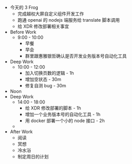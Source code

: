 - 今天的 3 Frog
	- 完成越权大屏自定义组件开发工作
	- 跑通 openai 的 nodejs 端服务给 translate 脚本调用
	- 给 XDR 修改部署相关事宜
- Before Work
	- 9:00 - 10:00
		- 早餐
		- 早会
		- 群里跟惠雅银哲确认是否开发业务版本号自动化工具
- Deep Work
	- 10:00 - 12:00
		- 加入切换页数的逻辑 - 1h
		- 增加空状态 - 30m
		- 修复自测 bug - 30m
- Noon
- Deep Work
	- 14:00 - 18:00
		- 给 XDR 修改部署的脚本 - 1h
		- 增加一个业务版本号的自动化工具 - 1h
		- 用 docker 部署一个小的 node 接口 - 2h
	- 
- After Work
	- 阅读
	- 冥想
	- 冷水浴
	- 制定周日的计划